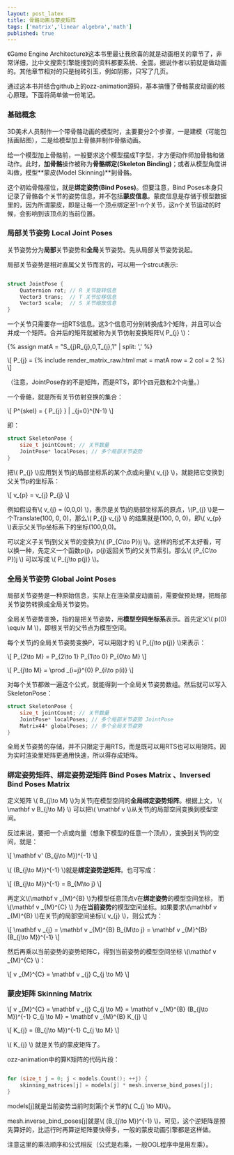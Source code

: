 ```yaml
---
layout: post_latex
title: 骨骼动画与蒙皮矩阵
tags: ['matrix','linear algebra','math']
published: true
---
```


《Game Engine Architecture》这本书里最让我欣喜的就是动画相关的章节了，非常详细，比中文搜索引擎能搜到的资料都要系统、全面。据说作者以前就是做动画的。其他章节相对的只是抛砖引玉，例如阴影，只写了几页。

通过这本书并结合github上的ozz-animation源码，基本搞懂了骨骼蒙皮动画的核心原理。下面将简单做一份笔记。

<!--more-->


### 基础概念

3D美术人员制作一个带骨骼动画的模型时，主要要分2个步骤，一是建模（可能包括画贴图），二是给模型加上骨骼并制作骨骼动画。

给一个模型加上骨骼前，一般要求这个模型摆成T字型，才方便动作师加骨骼和做动作。此时，**加骨骼**操作被称为**骨骼绑定(Skeleton Binding)**；或者从模型角度讲叫做，模型**蒙皮(Model Skinning)**到骨骼。

这个初始骨骼摆位，就是**绑定姿势(Bind Poses)**。但要注意，Bind Poses本身只记录了骨骼各个关节的姿势信息，并不包括**蒙皮信息**。蒙皮信息是存储于模型数据里的，因为所谓蒙皮，即是让每一个顶点绑定至1-n个关节，这n个关节运动的时候，会影响到该顶点的当前位置。

### 局部关节姿势 Local Joint Poses

关节姿势分为**局部**关节姿势和**全局**关节姿势。先从局部关节姿势说起。


局部关节姿势是相对直属父关节而言的，可以用一个strcut表示:

```c

struct JointPose {
    Quaternion rot; // R 关节旋转信息
    Vector3 trans;  // T 关节位移信息
    Vector3 scale;  // S 关节缩放信息
}

```

一个关节只需要存一组RTS信息。这3个信息可分别转换成3个矩阵，并且可以合并成一个矩阵。合并后的矩阵就被称为关节仿射变换矩阵\\( P\_\{j\} \\)：

{% assign matA = "S\_\{j\}R\_\{j\},0,T\_\{j\},1" | split: ',' %}

\\[ P\_\{j\} = {% include render_matrix_raw.html mat = matA row = 2 col = 2 %} \\]

（注意，JointPose存的不是矩阵，而是RTS，即1个四元数和2个向量。）

一个骨骼，就是所有关节仿射变换的集合：

\\[ P\^\{skel\} = { P\_\{j\} } | \_\{j=0}\^\{N-1\} \\]

即：

```c
struct SkeletonPose {
    size_t jointCount; // 关节数量
    JointPose* localPoses; // 多个局部关节姿势
}
```

把\\( P\_\{j\} \\)应用到关节j的局部坐标系的某个点或向量\\( v\_\{j\} \\)，就能把它变换到父关节p的坐标系：

\\[ v\_\{p\} =  v\_\{j\} P\_\{j\} \\]

例如假设有\\( v\_\{j\} = (0,0,0) \\)，表示是关节j的局部坐标系的原点，\\(P\_\{j\} \\)是一个Translate(100, 0, 0)，那么\\( P\_\{j\} v\_\{j\}  \\) 的结果就是(100, 0, 0)，即\\( v\_\{p\} \\)表示父关节p坐标系下的坐标(100,0,0)。


可以定义子关节j到父关节的变换为\\( (P\_\{C\\to P\})j \\)。这样的形式不太好看，可以换一种，先定义一个函数p(j)，p(j)返回关节j的父关节索引。那么\\( (P\_\{C\\to P\})j \\) 可以写成 \\( P\_\{j\\to p(j)\} \\)。

### 全局关节姿势 Global Joint Poses

局部关节姿势是一种原始信息，实际上在渲染蒙皮动画前，需要做预处理，把局部关节姿势转换成全局关节姿势。

全局关节姿势变换，指的是把关节姿势，用**模型空间坐标系**表示。首先定义\\( p(0) \equiv M \\)，即根关节的父节点为模型空间。


每个关节j的全局关节姿势变换P，可以用刚才的 \\( P\_\{j\\to p(j)\} \\)来表示：

\\[ P\_\{2\\to M\} = P\_\{2\\to 1\} P\_\{1\\to 0\} P\_\{0\\to M\} \\]


\\[ P\_\{j\\to M\} = \prod \_\{i=j\}\^\{0\} P\_\{i\\to p(i)\} \\]

对每个关节都做一遍这个公式，就能得到一个全局关节姿势数组。然后就可以写入SkeletonPose：

```c
struct SkeletonPose {
    size_t jointCount; // 关节数量
    JointPose* localPoses; // 多个局部关节姿势 JointPose
    Matrix44* globalPoses; // 多个全局关节姿势
}
```

全局关节姿势的存储，并不只限定于用RTS，而是既可以用RTS也可以用矩阵。因为实时渲染里矩阵更通用快速，所以得存成矩阵。

### 绑定姿势矩阵、绑定姿势逆矩阵 Bind Poses Matrix 、Inversed Bind Poses Matrix 

定义矩阵 \\( B\_\{j\\to M\} \\)为关节j在模型空间的**全局绑定姿势矩阵**。根据上文， \\( \\mathbf v B\_\{j\\to M\} \\) 可以把\\(  \\mathbf v \\)从关节j的局部空间变换到模型空间。

反过来说，要把一个点或向量（想象下模型的任意一个顶点），变换到关节j的空间，就是：

 \\[ \\mathbf v' (B\_\{j\\to M\})\^\{-1\} \\] 

\\( (B\_\{j\\to M\})\^\{-1\}  \\)就是**绑定姿势逆矩阵**。也可写成：

\\[ (B\_\{j\\to M\})\^\{-1\} = B\_\{M\\to j\} \\] 

再定义\\(\\mathbf v \_\{M\}\^\{B\} \\)为模型任意顶点v在**绑定姿势**的模型空间坐标， 而 \\(\\mathbf v \_\{M\}\^\{C\} \\) 为在**当前姿势**的模型空间坐标。如果要求\\(\\mathbf v \_\{M\}\^\{B\} \\)在关节j的局部空间坐标\\( v\_\{j\} \\)，则公式为：

\\[ \\mathbf v \_\{j\} = \\mathbf v \_\{M\}\^\{B\} B\_\{M\\to j\} = \\mathbf v \_\{M\}\^\{B\} (B\_\{j\\to M\})\^\{-1\}  \\] 

然后再乘以当前姿势的姿势矩阵C，得到当前姿势的模型空间坐标 \\(\\mathbf v \_\{M\}\^\{C\} \\)：

\\[ v \_\{M\}\^\{C\} = \\mathbf v \_\{j\} C\_\{j \\to M\}  \\] 


### 蒙皮矩阵 Skinning Matrix

\\[ v \_\{M\}\^\{C\} = \\mathbf v \_\{j\} C\_\{j \\to M\}  = \\mathbf v \_\{M\}\^\{B\} (B\_\{j\\to M\})\^\{-1\}  C\_\{j \\to M\} =   \\mathbf v \_\{M\}\^\{B\}  K\_\{j\} \\] 


\\[ K\_\{j\} = (B\_\{j\\to M\})\^\{-1\}  C\_\{j \\to M\} \\]

\\( K\_\{j\} \\) 就是关节j的蒙皮矩阵了。

ozz-animation中的算K矩阵的代码片段：

```c

for (size_t j = 0; j < models.Count(); ++j) {
    skinning_matrices[j] = models[j] * mesh.inverse_bind_poses[j];
}

```

models[j]就是当前姿势当前时刻第j个关节的\\( C\_\{j \\to M\}\\)。

mesh.inverse_bind_poses[j]就是\\( (B\_\{j\\to M\})\^\{-1\} \\)，可见，这个逆矩阵是预先算好的，比运行时再算逆矩阵要快得多，一般的蒙皮动画引擎都是这样做。

注意这里的乘法顺序和公式相反（公式是右乘，一般OGL程序中是用左乘）。
